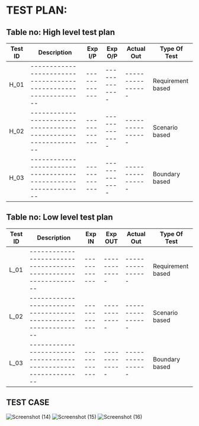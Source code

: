 # TEST PLAN:

## Table no: High level test plan

| **Test ID** | **Description**                                              | **Exp I/P** | **Exp O/P** | **Actual Out** |**Type Of Test**  |    
|-------------|--------------------------------------------------------------|------------|-------------|----------------|------------------|
|  H_01       |--------------------------------------------------------------|  ------------|-------------|----------------|Requirement based |
|  H_02       |--------------------------------------------------------------|  ------------|-------------|----------------|Scenario based    |
|  H_03       |--------------------------------------------------------------|  ------------|-------------|----------------|Boundary based    |

## Table no: Low level test plan

| **Test ID** | **Description**                                              | **Exp IN** | **Exp OUT** | **Actual Out** |**Type Of Test**  |    
|-------------|--------------------------------------------------------------|------------|-------------|----------------|------------------|
|  L_01       |--------------------------------------------------------------|  ------------|-------------|----------------|Requirement based |
|  L_02       |--------------------------------------------------------------|  ------------|-------------|----------------|Scenario based    |
|  L_03       |--------------------------------------------------------------|  ------------|-------------|----------------|Boundary based    |

## TEST CASE
![Screenshot (14)](https://user-images.githubusercontent.com/101577287/160535861-f407549b-92e0-4bfc-bbe1-fcfe3c1e71c1.png)
![Screenshot (15)](https://user-images.githubusercontent.com/101577287/160535869-261c6bfb-796f-4214-b367-bafe92146184.png)
![Screenshot (16)](https://user-images.githubusercontent.com/101577287/160535873-870e89d6-04e6-4910-b2ae-de227dde3d22.png)

